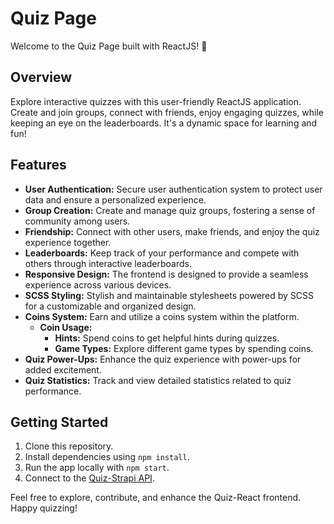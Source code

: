 # Quiz Page
Welcome to the Quiz Page built with ReactJS! 🚀

## Overview
Explore interactive quizzes with this user-friendly ReactJS application. Create and join groups, connect with friends, enjoy engaging quizzes, while keeping an eye on the leaderboards. It's a dynamic space for learning and fun!

## Features

- **User Authentication:** Secure user authentication system to protect user data and ensure a personalized experience.
- **Group Creation:** Create and manage quiz groups, fostering a sense of community among users.
- **Friendship:** Connect with other users, make friends, and enjoy the quiz experience together.
- **Leaderboards:** Keep track of your performance and compete with others through interactive leaderboards.
- **Responsive Design:** The frontend is designed to provide a seamless experience across various devices.
- **SCSS Styling:** Stylish and maintainable stylesheets powered by SCSS for a customizable and organized design.
- **Coins System:** Earn and utilize a coins system within the platform.
    - **Coin Usage:**
        - **Hints:** Spend coins to get helpful hints during quizzes.
        - **Game Types:** Explore different game types by spending coins.
- **Quiz Power-Ups:** Enhance the quiz experience with power-ups for added excitement.
- **Quiz Statistics:** Track and view detailed statistics related to quiz performance.

## Getting Started

1. Clone this repository.
2. Install dependencies using ```npm install```.
3. Run the app locally with ```npm start```.
4. Connect to the [Quiz-Strapi API](https://github.com/DeimanteDav/Quiz-strapi).

Feel free to explore, contribute, and enhance the Quiz-React frontend. Happy quizzing!
